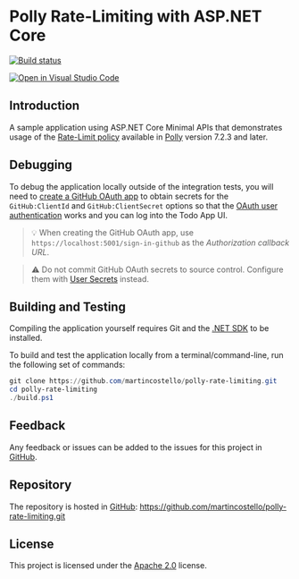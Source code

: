 # Polly Rate-Limiting with ASP.NET Core

[![Build status](https://github.com/martincostello/polly-rate-limiting/workflows/build/badge.svg?branch=main&event=push)](https://github.com/martincostello/polly-rate-limiting/actions?query=workflow%3Abuild+branch%3Amain+event%3Apush)

[![Open in Visual Studio Code](https://open.vscode.dev/badges/open-in-vscode.svg)](https://open.vscode.dev/martincostello/polly-rate-limiting)

## Introduction

A sample application using ASP.NET Core Minimal APIs that demonstrates usage of
the [Rate-Limit policy] available in [Polly] version 7.2.3 and later.

[Polly]: https://www.nuget.org/packages/Polly/
[Rate-Limit policy]: https://github.com/App-vNext/Polly#rate-limit

## Debugging

To debug the application locally outside of the integration tests, you will need
to [create a GitHub OAuth app] to obtain secrets for the `GitHub:ClientId` and
`GitHub:ClientSecret` options so that the [OAuth user authentication] works and
you can log into the Todo App UI.

> 💡 When creating the GitHub OAuth app, use `https://localhost:5001/sign-in-github`
as the _Authorization callback URL_.

> ⚠️ Do not commit GitHub OAuth secrets to source control. Configure them
with [User Secrets] instead.

[create a GitHub OAuth app]: https://docs.github.com/en/developers/apps/building-oauth-apps/creating-an-oauth-app
[OAuth user authentication]: https://docs.microsoft.com/en-us/aspnet/core/security/authentication/social/?view=aspnetcore-5.0&tabs=visual-studio
[User Secrets]: https://docs.microsoft.com/en-us/aspnet/core/security/app-secrets

## Building and Testing

Compiling the application yourself requires Git and the
[.NET SDK](https://www.microsoft.com/net/download/core "Download the .NET SDK")
to be installed.

To build and test the application locally from a terminal/command-line, run the
following set of commands:

```powershell
git clone https://github.com/martincostello/polly-rate-limiting.git
cd polly-rate-limiting
./build.ps1
```

## Feedback

Any feedback or issues can be added to the issues for this project in
[GitHub](https://github.com/martincostello/polly-rate-limiting/issues "Issues for this project on GitHub.com").

## Repository

The repository is hosted in
[GitHub](https://github.com/martincostello/polly-rate-limiting "This project on GitHub.com"):
https://github.com/martincostello/polly-rate-limiting.git

## License

This project is licensed under the
[Apache 2.0](http://www.apache.org/licenses/LICENSE-2.0.txt "The Apache 2.0 license")
license.
